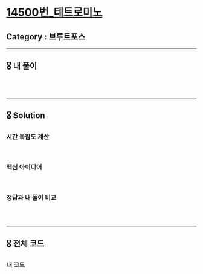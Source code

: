 # [14500번_테트로미노](https://www.acmicpc.net/problem/14500)

##  Category : 브루트포스

-----

## 🎖 내 풀이



<br>

<br>

-------

## 🎖 Solution

### 시간 복잡도 계산 

















<br>

### 핵심 아이디어













<br>

### 정답과 내 풀이 비교









































<br>

<br>

-----

## 🎖 전체 코드

### 내 코드

```c++

```



